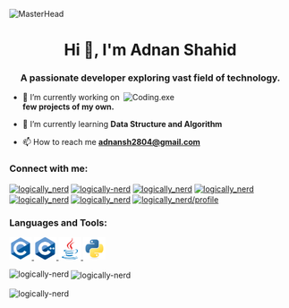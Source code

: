 ![MasterHead](https://github.com/logically-nerd/logically-nerd/blob/main/Untitled.png)
<h1 align="center">Hi 👋, I'm Adnan Shahid</h1>
<h3 align="center">A passionate developer exploring vast field of technology.</h3>
<img align="right" alt="Coding.exe" width="300" src="https://encrypted-tbn0.gstatic.com/images?q=tbn:ANd9GcTNZoqYyGVgtXbG8miq34hJIEQ0i6PX632Kvg&usqp=CAU">

- 🔭 I’m currently working on **few projects of my own.**

- 🌱 I’m currently learning **Data Structure and Algorithm**

- 📫 How to reach me **adnansh2804@gmail.com**

<h3 align="left">Connect with me:</h3>
<p align="left">
<a href="https://twitter.com/logically_nerd" target="blank"><img align="center" src="https://raw.githubusercontent.com/rahuldkjain/github-profile-readme-generator/master/src/images/icons/Social/twitter.svg" alt="logically_nerd" height="30" width="40" /></a>
<a href="https://linkedin.com/in/logically-nerd" target="blank"><img align="center" src="https://raw.githubusercontent.com/rahuldkjain/github-profile-readme-generator/master/src/images/icons/Social/linked-in-alt.svg" alt="logically-nerd" height="30" width="40" /></a>
<a href="https://instagram.com/logically_nerd" target="blank"><img align="center" src="https://raw.githubusercontent.com/rahuldkjain/github-profile-readme-generator/master/src/images/icons/Social/instagram.svg" alt="logically_nerd" height="30" width="40" /></a>
<a href="https://www.codechef.com/users/logically_nerd" target="blank"><img align="center" src="https://cdn.jsdelivr.net/npm/simple-icons@3.1.0/icons/codechef.svg" alt="logically_nerd" height="30" width="40" /></a>
<a href="https://www.hackerrank.com/logically_nerd" target="blank"><img align="center" src="https://raw.githubusercontent.com/rahuldkjain/github-profile-readme-generator/master/src/images/icons/Social/hackerrank.svg" alt="logically_nerd" height="30" width="40" /></a>
<a href="https://www.leetcode.com/logically_nerd" target="blank"><img align="center" src="https://raw.githubusercontent.com/rahuldkjain/github-profile-readme-generator/master/src/images/icons/Social/leet-code.svg" alt="logically_nerd" height="30" width="40" /></a>
<a href="https://auth.geeksforgeeks.org/user/logically_nerd/profile" target="blank"><img align="center" src="https://raw.githubusercontent.com/rahuldkjain/github-profile-readme-generator/master/src/images/icons/Social/geeks-for-geeks.svg" alt="logically_nerd/profile" height="30" width="40" /></a>
</p>

<h3 align="left">Languages and Tools:</h3>
<p align="left"> <a href="https://www.cprogramming.com/" target="_blank" rel="noreferrer"> <img src="https://raw.githubusercontent.com/devicons/devicon/master/icons/c/c-original.svg" alt="c" width="40" height="40"/> </a> <a href="https://www.w3schools.com/cpp/" target="_blank" rel="noreferrer"> <img src="https://raw.githubusercontent.com/devicons/devicon/master/icons/cplusplus/cplusplus-original.svg" alt="cplusplus" width="40" height="40"/> </a> <a href="https://www.java.com" target="_blank" rel="noreferrer"> <img src="https://raw.githubusercontent.com/devicons/devicon/master/icons/java/java-original.svg" alt="java" width="40" height="40"/> </a> <a href="https://www.python.org" target="_blank" rel="noreferrer"> <img src="https://raw.githubusercontent.com/devicons/devicon/master/icons/python/python-original.svg" alt="python" width="40" height="40"/> </a> </p>

<p><img align="left" src="https://github-readme-stats.vercel.app/api/top-langs?username=logically-nerd&show_icons=true&locale=en&layout=compact" alt="logically-nerd" /></p>

<p>&nbsp;<img align="center" src="https://github-readme-stats.vercel.app/api?username=logically-nerd&show_icons=true&theme=tokyonight&locale=en" alt="logically-nerd" /></p>

<p><img align="center" src="https://github-readme-streak-stats.herokuapp.com/?user=logically-nerd&" alt="logically-nerd" /></p>
